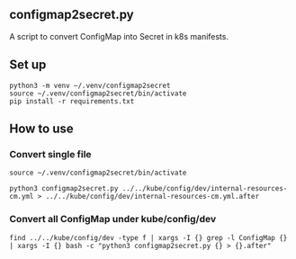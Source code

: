 configmap2secret.py
---

A script to convert ConfigMap into Secret in k8s manifests.

## Set up

```
python3 -m venv ~/.venv/configmap2secret
source ~/.venv/configmap2secret/bin/activate
pip install -r requirements.txt
```

## How to use

### Convert single file

```
source ~/.venv/configmap2secret/bin/activate

python3 configmap2secret.py ../../kube/config/dev/internal-resources-cm.yml > ../../kube/config/dev/internal-resources-cm.yml.after
```

### Convert all ConfigMap under kube/config/dev

```
find ../../kube/config/dev -type f | xargs -I {} grep -l ConfigMap {} | xargs -I {} bash -c "python3 configmap2secret.py {} > {}.after"
```